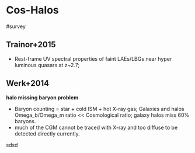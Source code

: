 # Cos-Halos
#survey 

## Trainor+2015
- Rest-frame UV spectral properties of faint LAEs/LBGs near hyper luminous quasars at z~2.7;

## Werk+2014
**halo missing baryon problem**
- Baryon counting = star + cold ISM + hot X-ray gas; Galaxies and halos Omega_b/Omega_m ratio << Cosmological ratio;  galaxy halos miss 60% baryons.
- much of the CGM cannot be traced with X-ray and too diffuse to be detected directly currently.

sdsd


